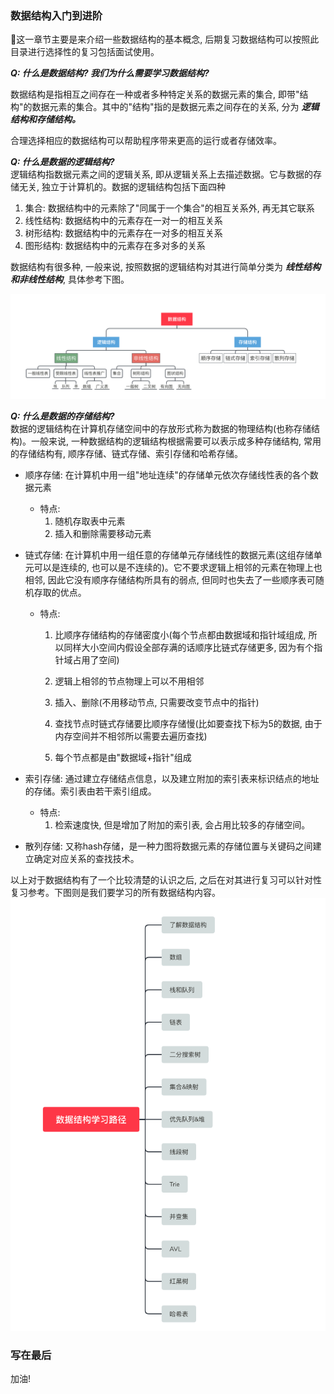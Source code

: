### 数据结构入门到进阶

这一章节主要是来介绍一些数据结构的基本概念, 后期复习数据结构可以按照此目录进行选择性的复习包括面试使用。

***Q: 什么是数据结构? 我们为什么需要学习数据结构?***   

数据结构是指相互之间存在一种或者多种特定关系的数据元素的集合, 即带"结构"的数据元素的集合。其中的"结构"指的是数据元素之间存在的关系, 分为
***逻辑结构和存储结构。***

合理选择相应的数据结构可以帮助程序带来更高的运行或者存储效率。


***Q: 什么是数据的逻辑结构?***  
逻辑结构指数据元素之间的逻辑关系, 即从逻辑关系上去描述数据。它与数据的存储无关, 独立于计算机的。数据的逻辑结构包括下面四种

1. 集合: 数据结构中的元素除了"同属于一个集合"的相互关系外, 再无其它联系
2. 线性结构: 数据结构中的元素存在一对一的相互关系
3. 树形结构: 数据结构中的元素存在一对多的相互关系
4. 图形结构: 数据结构中的元素存在多对多的关系

数据结构有很多种, 一般来说, 按照数据的逻辑结构对其进行简单分类为
***线性结构和非线性结构***, 具体参考下图。

![图1-1数据结构划分图](https://github.com/basebase/document/blob/master/DataStructure/%E6%A6%82%E8%A7%88/%E5%9B%BE%E7%89%87/%E6%95%B0%E6%8D%AE%E7%BB%93%E6%9E%84%E5%88%92%E5%88%86.png?raw=true)


***Q: 什么是数据的存储结构?***  
数据的逻辑结构在计算机存储空间中的存放形式称为数据的物理结构(也称存储结构)。一般来说, 一种数据结构的逻辑结构根据需要可以表示成多种存储结构, 常用的存储结构有, 顺序存储、链式存储、索引存储和哈希存储。

* 顺序存储: 在计算机中用一组"地址连续"的存储单元依次存储线性表的各个数据元素
  * 特点:
      1. 随机存取表中元素
      2. 插入和删除需要移动元素

* 链式存储: 在计算机中用一组任意的存储单元存储线性的数据元素(这组存储单元可以是连续的, 也可以是不连续的)。它不要求逻辑上相邻的元素在物理上也相邻, 因此它没有顺序存储结构所具有的弱点, 但同时也失去了一些顺序表可随机存取的优点。
  * 特点:
    1. 比顺序存储结构的存储密度小(每个节点都由数据域和指针域组成, 所以同样大小空间内假设全部存满的话顺序比链式存储更多, 因为有个指针域占用了空间)
    
    2. 逻辑上相邻的节点物理上可以不用相邻
    3. 插入、删除(不用移动节点, 只需要改变节点中的指针)
    4. 查找节点时链式存储要比顺序存储慢(比如要查找下标为5的数据, 由于内存空间并不相邻所以需要去遍历查找)
    5. 每个节点都是由"数据域+指针"组成

* 索引存储: 通过建立存储结点信息，以及建立附加的索引表来标识结点的地址的存储。索引表由若干索引组成。

  * 特点:
    1. 检索速度快, 但是增加了附加的索引表, 会占用比较多的存储空间。

* 散列存储: 又称hash存储，是一种力图将数据元素的存储位置与关键码之间建立确定对应关系的查找技术。


以上对于数据结构有了一个比较清楚的认识之后, 之后在对其进行复习可以针对性复习参考。下图则是我们要学习的所有数据结构内容。
![数据结构入门到进阶](https://github.com/basebase/document/blob/master/DataStructure/%E6%A6%82%E8%A7%88/%E5%9B%BE%E7%89%87/%E6%95%B0%E6%8D%AE%E7%BB%93%E6%9E%84%E5%AD%A6%E4%B9%A0%E8%B7%AF%E5%BE%84.png?raw=true)

### 写在最后
加油!